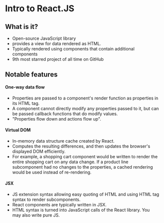 # Intro to React.JS

## What is it?
  - Open-source JavaScript library
  - provides a view for data rendered as HTML.
  - Typically rendered using components that contain additional components
  - 9th most starred project of all time on GitHub

## Notable features

#### One-way data flow
  - Properties are passed to a component's render function as properties in its HTML tag.
  - A component cannot directly modify any properties passed to it, but can be passed callback functions that do modify values.
  - "Properties flow down and actions flow up".

#### Virtual DOM
  - In-memory data structure cache created by React.
  - Computes the resulting differences, and then updates the browser's displayed DOM efficiently.
  - For example, a shopping cart component would be written to render the entire shopping cart on any data change. If a product line subcomponent had no changes to the properties, a cached rendering would be used instead of re-rendering.

#### JSX
  - JS extension syntax allowing easy quoting of HTML and using HTML tag syntax to render subcomponents.
  - React components are typically written in JSX.
  - HTML syntax is turned into JavaScript calls of the React library. You may also write pure JS.
